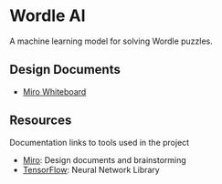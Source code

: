 # Wordle AI

A machine learning model for solving Wordle puzzles.

## Design Documents

- [Miro Whiteboard](https://miro.com/app/board/uXjVO9nw1I4=/?share_link_id=592292209117)

## Resources

Documentation links to tools used in the project

- [Miro](https://miro.com/index/): Design documents and brainstorming
- [TensorFlow](https://www.tensorflow.org/overview/): Neural Network Library
